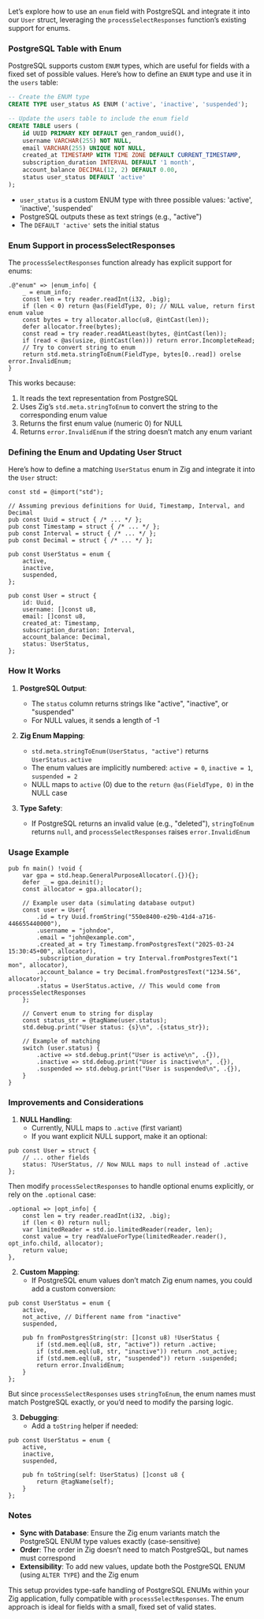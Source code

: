 Let’s explore how to use an `enum` field with PostgreSQL and integrate it into our `User` struct, leveraging the `processSelectResponses` function’s existing support for enums.

### PostgreSQL Table with Enum

PostgreSQL supports custom `ENUM` types, which are useful for fields with a fixed set of possible values. Here’s how to define an `ENUM` type and use it in the `users` table:

```sql
-- Create the ENUM type
CREATE TYPE user_status AS ENUM ('active', 'inactive', 'suspended');

-- Update the users table to include the enum field
CREATE TABLE users (
    id UUID PRIMARY KEY DEFAULT gen_random_uuid(),
    username VARCHAR(255) NOT NULL,
    email VARCHAR(255) UNIQUE NOT NULL,
    created_at TIMESTAMP WITH TIME ZONE DEFAULT CURRENT_TIMESTAMP,
    subscription_duration INTERVAL DEFAULT '1 month',
    account_balance DECIMAL(12, 2) DEFAULT 0.00,
    status user_status DEFAULT 'active'
);
```

- `user_status` is a custom ENUM type with three possible values: 'active', 'inactive', 'suspended'
- PostgreSQL outputs these as text strings (e.g., "active")
- The `DEFAULT 'active'` sets the initial status

### Enum Support in processSelectResponses

The `processSelectResponses` function already has explicit support for enums:

```zig
.@"enum" => |enum_info| {
    _ = enum_info;
    const len = try reader.readInt(i32, .big);
    if (len < 0) return @as(FieldType, 0); // NULL value, return first enum value
    const bytes = try allocator.alloc(u8, @intCast(len));
    defer allocator.free(bytes);
    const read = try reader.readAtLeast(bytes, @intCast(len));
    if (read < @as(usize, @intCast(len))) return error.IncompleteRead;
    // Try to convert string to enum
    return std.meta.stringToEnum(FieldType, bytes[0..read]) orelse error.InvalidEnum;
}
```

This works because:
1. It reads the text representation from PostgreSQL
2. Uses Zig’s `std.meta.stringToEnum` to convert the string to the corresponding enum value
3. Returns the first enum value (numeric 0) for NULL
4. Returns `error.InvalidEnum` if the string doesn’t match any enum variant

### Defining the Enum and Updating User Struct

Here’s how to define a matching `UserStatus` enum in Zig and integrate it into the `User` struct:

```zig
const std = @import("std");

// Assuming previous definitions for Uuid, Timestamp, Interval, and Decimal
pub const Uuid = struct { /* ... */ };
pub const Timestamp = struct { /* ... */ };
pub const Interval = struct { /* ... */ };
pub const Decimal = struct { /* ... */ };

pub const UserStatus = enum {
    active,
    inactive,
    suspended,
};

pub const User = struct {
    id: Uuid,
    username: []const u8,
    email: []const u8,
    created_at: Timestamp,
    subscription_duration: Interval,
    account_balance: Decimal,
    status: UserStatus,
};
```

### How It Works

1. **PostgreSQL Output**:
   - The `status` column returns strings like "active", "inactive", or "suspended"
   - For NULL values, it sends a length of -1

2. **Zig Enum Mapping**:
   - `std.meta.stringToEnum(UserStatus, "active")` returns `UserStatus.active`
   - The enum values are implicitly numbered: `active = 0`, `inactive = 1`, `suspended = 2`
   - NULL maps to `active` (0) due to the `return @as(FieldType, 0)` in the NULL case

3. **Type Safety**:
   - If PostgreSQL returns an invalid value (e.g., "deleted"), `stringToEnum` returns `null`, and `processSelectResponses` raises `error.InvalidEnum`

### Usage Example

```zig
pub fn main() !void {
    var gpa = std.heap.GeneralPurposeAllocator(.{}){};
    defer _ = gpa.deinit();
    const allocator = gpa.allocator();

    // Example user data (simulating database output)
    const user = User{
        .id = try Uuid.fromString("550e8400-e29b-41d4-a716-446655440000"),
        .username = "johndoe",
        .email = "john@example.com",
        .created_at = try Timestamp.fromPostgresText("2025-03-24 15:30:45+00", allocator),
        .subscription_duration = try Interval.fromPostgresText("1 mon", allocator),
        .account_balance = try Decimal.fromPostgresText("1234.56", allocator),
        .status = UserStatus.active, // This would come from processSelectResponses
    };

    // Convert enum to string for display
    const status_str = @tagName(user.status);
    std.debug.print("User status: {s}\n", .{status_str});

    // Example of matching
    switch (user.status) {
        .active => std.debug.print("User is active\n", .{}),
        .inactive => std.debug.print("User is inactive\n", .{}),
        .suspended => std.debug.print("User is suspended\n", .{}),
    }
}
```

### Improvements and Considerations

1. **NULL Handling**:
   - Currently, NULL maps to `.active` (first variant)
   - If you want explicit NULL support, make it an optional:

```zig
pub const User = struct {
    // ... other fields
    status: ?UserStatus, // Now NULL maps to null instead of .active
};
```

Then modify `processSelectResponses` to handle optional enums explicitly, or rely on the `.optional` case:

```zig
.optional => |opt_info| {
    const len = try reader.readInt(i32, .big);
    if (len < 0) return null;
    var limitedReader = std.io.limitedReader(reader, len);
    const value = try readValueForType(limitedReader.reader(), opt_info.child, allocator);
    return value;
},
```

2. **Custom Mapping**:
   - If PostgreSQL enum values don’t match Zig enum names, you could add a custom conversion:

```zig
pub const UserStatus = enum {
    active,
    not_active, // Different name from "inactive"
    suspended,

    pub fn fromPostgresString(str: []const u8) !UserStatus {
        if (std.mem.eql(u8, str, "active")) return .active;
        if (std.mem.eql(u8, str, "inactive")) return .not_active;
        if (std.mem.eql(u8, str, "suspended")) return .suspended;
        return error.InvalidEnum;
    }
};
```

But since `processSelectResponses` uses `stringToEnum`, the enum names must match PostgreSQL exactly, or you’d need to modify the parsing logic.

3. **Debugging**:
   - Add a `toString` helper if needed:

```zig
pub const UserStatus = enum {
    active,
    inactive,
    suspended,

    pub fn toString(self: UserStatus) []const u8 {
        return @tagName(self);
    }
};
```

### Notes

- **Sync with Database**: Ensure the Zig enum variants match the PostgreSQL ENUM type values exactly (case-sensitive)
- **Order**: The order in Zig doesn’t need to match PostgreSQL, but names must correspond
- **Extensibility**: To add new values, update both the PostgreSQL ENUM (using `ALTER TYPE`) and the Zig enum

This setup provides type-safe handling of PostgreSQL ENUMs within your Zig application, fully compatible with `processSelectResponses`. The enum approach is ideal for fields with a small, fixed set of valid states.
